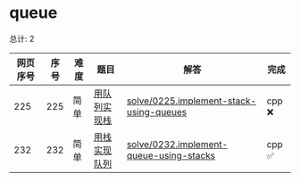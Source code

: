 # queue

<!--- table -->


总计: 2

| 网页序号 | 序号 | 难度 | 题目                    | 解答                      | 完成 |
| ---- | ---- | ---- | ------------------ | ---------------- | -------- | 
| 225 | 225 | 简单 | [用队列实现栈](https://leetcode.cn/problems/implement-stack-using-queues/description/) | [solve/0225.implement-stack-using-queues](../solve/0225.implement-stack-using-queues)| cpp ❌ |
| 232 | 232 | 简单 | [用栈实现队列](https://leetcode.cn/problems/implement-queue-using-stacks/description/) | [solve/0232.implement-queue-using-stacks](../solve/0232.implement-queue-using-stacks)| cpp ✅ |
